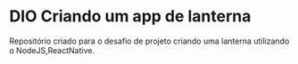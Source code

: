 # DIO Criando um app de lanterna
Repositório criado para o desafio de projeto criando uma lanterna utilizando o NodeJS,ReactNative.
